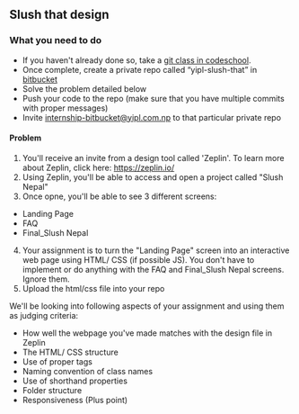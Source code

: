 ## Slush that design

### What you need to do

* If you haven't already done so, take a [git class in codeschool](https://www.codeschool.com/courses/try-git).
* Once complete, create a private repo called “yipl-slush-that” in [bitbucket](https://bitbucket.org)
* Solve the problem detailed below
* Push your code to the repo (make sure that you have multiple commits with proper messages) 
* Invite internship-bitbucket@yipl.com.np to that particular private repo


#### Problem

1. You'll receive an invite from a design tool called 'Zeplin'. To learn more about Zeplin, click here: https://zeplin.io/
2. Using Zeplin, you'll be able to access and open a project called "Slush Nepal"
3. Once opne, you'll  be able to see 3 different screens: 
 - Landing Page
 - FAQ
 - Final_Slush Nepal
4. Your assignment is to turn the "Landing Page" screen into an interactive web page using HTML/ CSS (if possible JS). You don't have to implement or do anything with the FAQ and Final_Slush Nepal screens. Ignore them.
5. Upload the html/css file into your repo

We'll be looking into following aspects of your assignment and using them as judging criteria:
- How well the webpage you've made matches with the design file in Zeplin
- The HTML/ CSS structure 
- Use of proper tags
- Naming convention of class names
- Use of shorthand properties
- Folder structure
- Responsiveness (Plus point)
